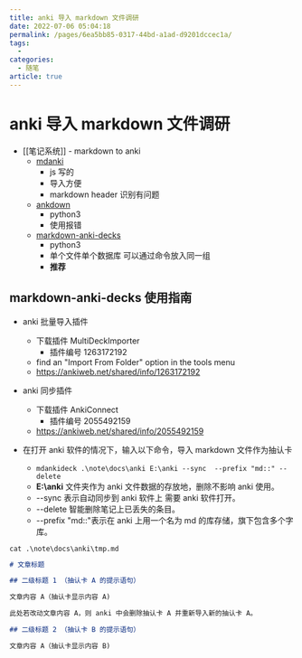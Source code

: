 ```yaml
---
title: anki 导入 markdown 文件调研
date: 2022-07-06 05:04:18
permalink: /pages/6ea5bb85-0317-44bd-a1ad-d9201dccec1a/
tags:
  - 
categories:
  - 随笔
article: true
---
```


# anki 导入 markdown 文件调研

- [[笔记系统]] - markdown to anki
  - [mdanki](https://github.com/ashlinchak/mdanki)
    - js 写的
    - 导入方便
    - markdown header 识别有问题
  - [ankdown](https://github.com/benwr/ankdown)
    - python3
    - 使用报错
  - [markdown-anki-decks](https://github.com/lukesmurray/markdown-anki-decks)
    - python3
    - 单个文件单个数据库 可以通过命令放入同一组
    - **推荐**

## markdown-anki-decks 使用指南

- anki 批量导入插件
  - 下载插件 MultiDeckImporter
    - 插件编号 1263172192
  - find an "Import From Folder" option in the tools menu
  - https://ankiweb.net/shared/info/1263172192
- anki 同步插件
  - 下载插件 AnkiConnect
    - 插件编号 2055492159
  - https://ankiweb.net/shared/info/2055492159

- 在打开 anki 软件的情况下，输入以下命令，导入 markdown 文件作为抽认卡
  - `mdankideck .\note\docs\anki E:\anki --sync  --prefix "md::" --delete`
  - **E:\anki** 文件夹作为 anki 文件数据的存放地，删除不影响 anki 使用。
  - --sync 表示自动同步到 anki 软件上 需要 anki 软件打开。
  - --delete 智能删除笔记上已丢失的条目。
  - --prefix "md::"表示在 anki 上用一个名为 md 的库存储，旗下包含多个字库。

`cat .\note\docs\anki\tmp.md`

``` markdown
# 文章标题

## 二级标题 1 （抽认卡 A 的提示语句）

文章内容 A（抽认卡显示内容 A)

此处若改动文章内容 A，则 anki 中会删除抽认卡 A 并重新导入新的抽认卡 A。

## 二级标题 2 （抽认卡 B 的提示语句）

文章内容 A（抽认卡显示内容 B)

```
